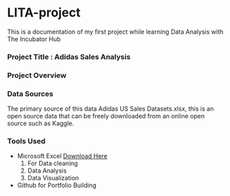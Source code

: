 # LITA-project
This is a documentation of my first project while learning Data Analysis with The Incubator Hub
### Project Title : Adidas Sales Analysis

### Project Overview


### Data Sources
The primary source of this data Adidas US Sales Datasets.xlsx, this is an open source data that can be freely downloaded from an online open source such as Kaggle.

### Tools Used
- Microsoft Excel [Download Here](https://www.microsoft.com)
    1. For Data cleaning
    2. Data Analysis 
    3. Data Visualization 
- Github for Portfolio Building 
